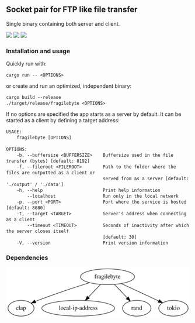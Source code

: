 ## Socket pair for FTP like file transfer

Single binary containing both server and client.

<p align="left">
<a href="https://github.com/einisto/fragilebyte/actions/workflows/ci.yml"><img src="https://img.shields.io/github/actions/workflow/status/17ms/fragilebyte/ci.yml?branch=main"></a>
<a href="https://github.com/einisto/fragilebyte/tags"><img src="https://img.shields.io/github/v/tag/17ms/fragilebyte"></a>
<a href="https://opensource.org/licenses/MIT"><img src="https://img.shields.io/github/license/17ms/fragilebyte"></a>
</p>

### Installation and usage

Quickly run with:

```shell
cargo run -- <OPTIONS>
```

or create and run an optimized, independent binary:

```shell
cargo build --release
./target/release/fragilebyte <OPTIONS>
```

If no options are specified the app starts as a server by default. It can be started as a client by defining a target address:

```
USAGE:
    fragilebyte [OPTIONS]

OPTIONS:
    -b, --buffersize <BUFFERSIZE>    Buffersize used in the file transfer (bytes) [default: 8192]
    -f, --fileroot <FILEROOT>        Path to the folder where the files are outputted as a client or
                                     served from as a server [default: './output' / './data']
    -h, --help                       Print help information
        --localhost                  Run only in the local network
    -p, --port <PORT>                Port where the service is hosted [default: 8080]
    -t, --target <TARGET>            Server's address when connecting as a client
        --timeout <TIMEOUT>          Seconds of inactivity after which the server closes itself
                                     [default: 30]
    -V, --version                    Print version information
```

### Dependencies

![DependenciesGraph](docs/structure.svg)
